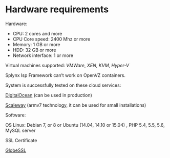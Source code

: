 Hardware requirements
=====================

Hardware:

* CPU: 2 cores and more
* CPU Core speed: 2400 Mhz or more
* Memory: 1 GB or more
* HDD: 32 GB or more
* Network interface: 1 or more

Virtual machines supported: _VMWare_, _XEN_, _KVM_, _Hyper-V_

Splynx Isp Framework can’t work on OpenVZ containers.

System is successfully tested on these cloud services:

[DigitalOcean](https://splynx.com/digitalocean/) (can be used in production)

[Scaleway](https://www.scaleway.com/) (armv7 technology, it can be used for small installations)

Software:

OS Linux: Debian 7, or 8 or Ubuntu (14.04, 14.10 or 15.04) , PHP 5.4, 5.5, 5.6, MySQL server

SSL Certificate

[GlobeSSL](https://splynx.com/ssl_cert/)